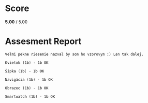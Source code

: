 # Score

**5.00** / 5.00

# Assesment Report

```
Velmi pekne riesenie nazval by som ho vzorovym :) Len tak dalej.

Kvietok (1b) - 1b OK

Šípka (1b) - 1b OK

Navigácia (1b) - 1b OK

Obrazec (1b) - 1b OK

Smartwatch (1b) - 1b OK
```
